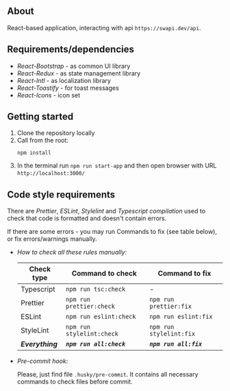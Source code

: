 ## **About**

React-based application, interacting with api `https://swapi.dev/api`.

## **Requirements/dependencies**

- _React-Bootstrap_ - as common UI library
- _React-Redux_ - as state management library
- _React-Intl_ - as localization library
- _React-Toastify_ - for toast messages
- _React-Icons_ - icon set

## **Getting started**

1. Clone the repository locally
2. Call from the root:
    ```shell
    npm install
    ```
3. In the terminal run `npm run start-app` and then open browser with URL `http://localhost:3000/`

## **Code style requirements**

There are _Prettier_, _ESLint_, _Stylelint_ and _Typescript compilation_ used to check that code is formatted and doesn't contain errors.

If there are some errors - you may run Commands to fix (see table below), or fix errors/warnings manually.

- *How to check all these rules manually:*

  | Check type        | Command to check          | Command to fix          |
    | -----------       | ----------------------    | ----------------------  |
  | Typescript        | `npm run tsc:check`       |  -                      |
  | Prettier          | `npm run prettier:check`  | `npm run prettier:fix`  |
  | ESLint            | `npm run eslint:check`    | `npm run eslint:fix`    |
  | StyleLint         | `npm run stylelint:check` | `npm run stylelint:fix` |
  | _**Everything**_  | _**`npm run all:check`**_ | _**`npm run all:fix`**_ |

- *Pre-commit hook:*

  Please, just find file `.husky/pre-commit`. It contains all necessary commands to check files before commit.
